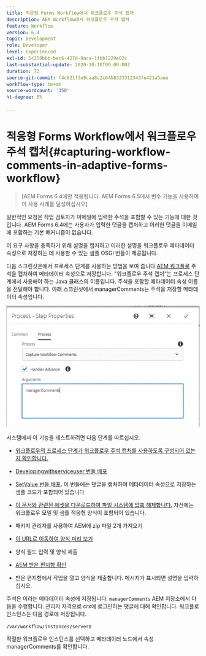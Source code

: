 ```yaml
---
title: 적응형 Forms Workflow에서 워크플로우 주석 캡처
description: AEM Workflow에서 워크플로우 주석 캡처
feature: Workflow
version: 6.4
topic: Development
role: Developer
level: Experienced
exl-id: 5c250bbb-bac6-427d-8aca-1fbb1229e02c
last-substantial-update: 2020-10-10T00:00:00Z
duration: 73
source-git-commit: f4c621f3a9caa8c2c64b8323312343fe421a5aee
workflow-type: tm+mt
source-wordcount: '350'
ht-degree: 0%

---
```


# 적응형 Forms Workflow에서 워크플로우 주석 캡처{#capturing-workflow-comments-in-adaptive-forms-workflow}

>[AEM Forms 6.4에만 적용됩니다. AEM Forms 6.5에서 변수 기능을 사용하여 이 사용 사례를 달성하십시오]

일반적인 요청은 작업 검토자가 이메일에 입력한 주석을 포함할 수 있는 기능에 대한 것입니다. AEM Forms 6.4에는 사용자가 입력한 댓글을 캡처하고 이러한 댓글을 이메일에 포함하는 기본 메커니즘이 없습니다.

이 요구 사항을 충족하기 위해 설명을 캡처하고 이러한 설명을 워크플로우 메타데이터 속성으로 저장하는 데 사용할 수 있는 샘플 OSGi 번들이 제공됩니다.

다음 스크린샷은에서 프로세스 단계를 사용하는 방법을 보여 줍니다 [AEM 워크플로](http://localhost:4502/editor.html/conf/global/settings/workflow/models/CaptureComments.html) 주석을 캡처하여 메타데이터 속성으로 저장합니다. &quot;워크플로우 주석 캡처&quot;는 프로세스 단계에서 사용해야 하는 Java 클래스의 이름입니다. 주석을 포함할 메타데이터 속성 이름을 전달해야 합니다. 아래 스크린샷에서 managerComments는 주석을 저장할 메타데이터 속성입니다.

![workflowcomments1](assets/workflowcomments1.gif)

시스템에서 이 기능을 테스트하려면 다음 단계를 따르십시오.
* [워크플로우의 프로세스 단계가 워크플로우 주석 캡처를 사용하도록 구성되어 있는지 확인합니다.](http://localhost:4502/editor.html/conf/global/settings/workflow/models/CaptureComments.html)

* [Developingwithserviceuser 번들 배포](/help/forms/assets/common-osgi-bundles/DevelopingWithServiceUser.jar)

* [SetValue 번들 배포](/help/forms/assets/common-osgi-bundles/SetValueApp.core-1.0-SNAPSHOT.jar). 이 번들에는 댓글을 캡처하여 메타데이터 속성으로 저장하는 샘플 코드가 포함되어 있습니다

* [이 문서와 관련된 에셋을 다운로드하여 파일 시스템에 압축 해제합니다.](assets/capturecomments.zip) 자산에는 워크플로우 모델 및 샘플 적응형 양식이 포함되어 있습니다.

* 패키지 관리자를 사용하여 AEM에 zip 파일 2개 가져오기

* [이 URL로 이동하여 양식 미리 보기](http://localhost:4502/content/dam/formsanddocuments/capturecomments/jcr:content?wcmmode=disabled)

* 양식 필드 입력 및 양식 제출

* [AEM 받은 편지함 확인](http://localhost:4502/aem/inbox)

* 받은 편지함에서 작업을 열고 양식을 제출합니다. 메시지가 표시되면 설명을 입력하십시오.

주석은 이라는 메타데이터 속성에 저장됩니다. `managerComments` AEM 저장소에서 다음을 수행합니다. 관리자 자격으로 crx에 로그인하는 댓글에 대해 확인합니다. 워크플로 인스턴스는 다음 경로에 저장됩니다.

`/var/workflow/instances/server0`

적절한 워크플로우 인스턴스를 선택하고 메타데이터 노드에서 속성 managerComments를 확인합니다.

